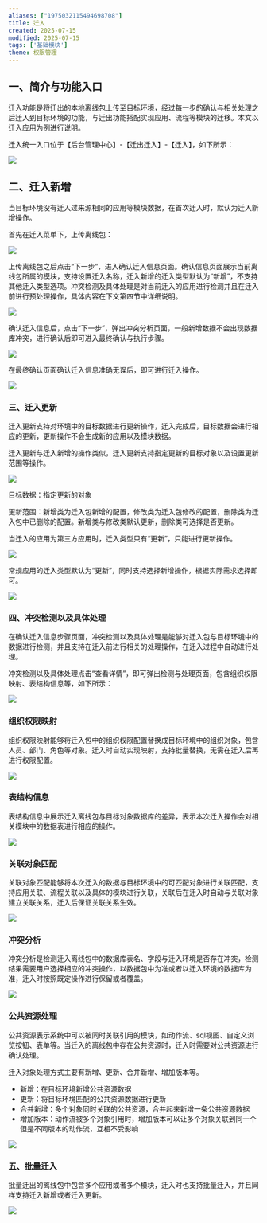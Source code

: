 ```yaml
---
aliases: ["1975032115494698708"]
title: 迁入
created: 2025-07-15
modified: 2025-07-15
tags: ['基础模块']
theme: 权限管理
---
```


## **一、简介与功能入口**

迁入功能是将迁出的本地离线包上传至目标环境，经过每一步的确认与相关处理之后迁入到目标环境的功能，与迁出功能搭配实现应用、流程等模块的迁移。本文以迁入应用为例进行说明。

迁入统一入口位于【后台管理中心】-【迁出迁入】-【迁入】，如下所示：

![](86d12f583d6c344e27796e06c8e74dcc.jpg)

## **二、迁入新增**

当目标环境没有迁入过来源相同的应用等模块数据，在首次迁入时，默认为迁入新增操作。

首先在迁入菜单下，上传离线包：

![](682844f21731ef5012105f81b8579cb5.jpg)

上传离线包之后点击“下一步”，进入确认迁入信息页面。确认信息页面展示当前离线包所属的模块，支持设置迁入名称，迁入新增的迁入类型默认为“新增”，不支持其他迁入类型选项。冲突检测及具体处理是对当前迁入的应用进行检测并且在迁入前进行预处理操作，具体内容在下文第四节中详细说明。

![](b24be51f939d9d21435ed274c5c9fdbe.jpg)

确认迁入信息后，点击“下一步”，弹出冲突分析页面，一般新增数据不会出现数据库冲突，进行确认后即可进入最终确认与执行步骤。

![](b4a9e26587cf5e88311a3e7dac100bc1.jpg)

在最终确认页面确认迁入信息准确无误后，即可进行迁入操作。

![](85ecf4c5c806e98e1bdfb07be37377ca.jpg)

### **三、迁入更新**

迁入更新支持对环境中的目标数据进行更新操作，迁入完成后，目标数据会进行相应的更新，更新操作不会生成新的应用以及模块数据。

迁入更新与迁入新增的操作类似，迁入更新支持指定更新的目标对象以及设置更新范围等操作。

![](e31ca262540b459679f5e631bfdd860e.jpg)

目标数据：指定更新的对象

更新范围：新增类为迁入包新增的配置，修改类为迁入包修改的配置，删除类为迁入包中已删除的配置。新增类与修改类默认更新，删除类可选择是否更新。

当迁入的应用为第三方应用时，迁入类型只有“更新”，只能进行更新操作。

![](4988e801c2b0f86f2044a7ba90c5258d.jpg)

常规应用的迁入类型默认为“更新”，同时支持选择新增操作，根据实际需求选择即可。

![](96e5bf4d7163119e727347a1c932648c.jpg)

### **四、冲突检测以及具体处理**

在确认迁入信息步骤页面，冲突检测以及具体处理是能够对迁入包与目标环境中的数据进行检测，并且支持在迁入前进行相关的处理操作，在迁入过程中自动进行处理。

冲突检测以及具体处理点击“查看详情”，即可弹出检测与处理页面，包含组织权限映射、表结构信息等，如下所示：

![](295d0c4f215a404059964df8c4aa3d35.jpg)

### **组织权限映射**

组织权限映射能够将迁入包中的组织权限配置替换成目标环境中的组织对象，包含人员、部门、角色等对象。迁入时自动实现映射，支持批量替换，无需在迁入后再进行权限配置。

![](baea701601568d5b508fc7b101dc2863.jpg)

### **表结构信息**

表结构信息中展示迁入离线包与目标对象数据库的差异，表示本次迁入操作会对相关模块中的数据表进行相应的操作。

![](13421821eba7431e6b60e868ecd5e54e.jpg)

### **关联对象匹配**

关联对象匹配能够将本次迁入的数据与目标环境中的可匹配对象进行关联匹配，支持应用关联、流程关联以及具体的模块进行关联，关联后在迁入时自动与关联对象建立关联关系，迁入后保证关联关系生效。

![](245bc98359e1069d77e4d4ba3ea5777f.jpg)

### **冲突分析**

冲突分析是检测迁入离线包中的数据库表名、字段与迁入环境是否存在冲突，检测结果需要用户选择相应的冲突操作，以数据包中为准或者以迁入环境的数据库为准，迁入时按照既定操作进行保留或者覆盖。

![](93f8c012e8c3d729c8e7ef87aa0b6f67.jpg)

### **公共资源处理**

公共资源表示系统中可以被同时关联引用的模块，如动作流、sql视图、自定义浏览按钮、表单等。当迁入的离线包中存在公共资源时，迁入时需要对公共资源进行确认处理。

迁入对象处理方式主要有新增、更新、合并新增、增加版本等。

- 新增：在目标环境新增公共资源数据
- 更新：将目标环境匹配的公共资源数据进行更新
- 合并新增：多个对象同时关联的公共资源，合并起来新增一条公共资源数据
- 增加版本：动作流被多个对象引用时，增加版本可以让多个对象关联到同一个但是不同版本的动作流，互相不受影响

![](a232d3990ab398afbd94101455ffceb3.jpg)

### **五、批量迁入**

批量迁出的离线包中包含多个应用或者多个模块，迁入时也支持批量迁入，并且同样支持迁入新增或者迁入更新。

![](f2ab1016c1ae8418370ee06c81dc21a8.jpg)